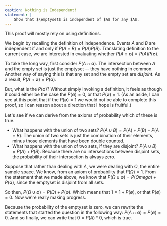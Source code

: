 ```yaml
---
caption: Nothing is Independent!
statement: |
    Show that $\emptyset$ is independent of $A$ for any $A$.
---
```

This proof will mostly rely on using definitions.  

We begin by recalling the definition of independence. Events $A$ and $B$ are independent if and only if $P(A\cap B) = P(A)P(B)$. Translating definition to the current case, we are interested in evaluating whether $P(A \cap \emptyset) = P(A)P(\emptyset)$. 

To take the long way, first consider $P(A \cap \emptyset)$. The intersection between $A$ and the empty set is just the emptyset -- they have nothing in common. Another way of saying this is that any set and the empty set are *disjoint*.  As a result, $P(A \cap \emptyset) = P(\emptyset)$. 

But, what is the $P(\emptyset)$? Without simply invoking a definition, it feels as though it could either be the case the $P(\emptyset) = 0$, or that $P(\emptyset) = 1$. (As an aside, I can see at this point that if the $P(\emptyset) = 1$ we would not be able to complete this proof, so I can reason about a direction that I hope is fruitful.) 

Let's see if we can derive from the axioms of probability which of these is true. 

* What happens with the union of two sets? $P(A \cup B) = P(A) + P(B) - P(A\cap B)$. The union of two sets is just the combination of their elements, minus those elements that have been double counted. 
* What happens with the union of two sets, if they are disjoint? $P(A \cup B) = P(A) + P(B)$. Because there are no intersections between disjoint sets, the probability of their intersection is always zero. 

Suppose that rather than dealing with $A$, we were dealing with $\Omega$, the entire sample space. We know, from an axiom of probability that $P(\Omega) = 1$. From the statement that we made above, we know that $P(\Omega \cup \emptyset) = P(Omega) + P(\emptyset)$, since the emptyset is disjoint from all sets.  

So then, $P(\Omega \cup \emptyset) = P(\Omega) + P(\emptyset)$. Which means that $1 = 1  + P(\emptyset)$, or that $P(\emptyset) = 0$. Now we're really making progress. 

Because the probability of the emptyset is zero, we can rewrite the statements that started the question in the following way: $P(A \cap \emptyset) = P(\emptyset) = 0$. And so finally, we can write that $0 = P(A) * 0$, which is true. 
